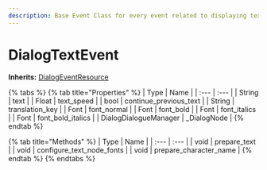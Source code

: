 ```yaml
---
description: Base Event Class for every event related to displaying text in screen.
---
```


# DialogTextEvent

**Inherits:** [DialogEventResource](./)



{% tabs %}
{% tab title="Properties" %}
| Type | Name |
| :--- | :--- |
| String | text |
| Float | text\_speed |
| bool | continue\_previous\_text |
| String | translation\_key |
| Font | font\_normal |
| Font | font\_bold |
| Font | font\_italics |
| Font | font\_bold\_italics |
| DialogDialogueManager | \_DialogNode |
{% endtab %}

{% tab title="Methods" %}
| Type | Name |
| :--- | :--- |
| void | prepare\_text |
| void | configure\_text\_node\_fonts |
| void | prepare\_character\_name |
{% endtab %}
{% endtabs %}



